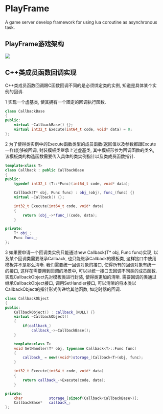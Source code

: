 PlayFrame
=========

A game server develop framework for using lua coroutine as asynchronous task.

## PlayFrame游戏架构
![](https://github.com/zfengzhen/Blog/blob/master/img/PlayFrame游戏架构.png)

## C++类成员函数回调实现
C++类成员函数回调跟C函数回调不同的是必须绑定类的实例, 知道是具体某个实例的回调.   
   
1 实现一个虚基类, 使其拥有一个固定的回调执行函数.     
```c++
class CallbackBase
{
public:
    virtual ~CallbackBase() {};
    virtual int32_t Execute(int64_t code, void* data) = 0;
};
```  

2 为了使得类实例中的Execute函数类型的成员函数(返回值以及参数都跟Excute一样)能够被回调, 封装模板类继承上述虚基类, 其中模板形参为回调函数的类名, 该模板类的构造函数需要传入具体的类实例指针以及类成员函数指针.  
```c++
template<class T>
class Callback : public CallbackBase
{
public:
    typedef int32_t (T::*Func)(int64_t code, void* data);

    Callback(T* obj, Func func) : obj_(obj), func_(func) {}
    virtual ~Callback() {};

    int32_t Execute(int64_t code, void* data)
    {
        return (obj_->*func_)(code, data);
    }

private:
    T* obj_;
    Func func_;
};
```  

3 如果要申请一个回调类实例只能通过new Callback<T>(T* obj, Func func)实现, 以及某个回调类需要继承Callback, 也只能继承Callback<T>的模板类, 这样接口中使用模板并不是那么清晰. 我们需要统一回调对象的接口, 使得所有的回调对象有统一的接口, 这样在需要用到回调的场景中, 可以以统一接口去回调不同类的成员函数. 实现CallbackObject先对模板类进行封装, 使得类更加的清晰. 需要回调的类通过继承CallbackObject接口, 调用SetHandler接口, 可以清晰的将本类以CallbackObject的指针形式传递给其他函数, 如定时器的回调.   
```c++
class CallbackObject
{
public:
    CallbackObject() : callback_(NULL) {}
    virtual ~CallbackObject()
    {
        if(callback_)
            callback_->~CallbackBase();
    }

    template<class T>
    void SetHandler(T* obj, typename Callback<T>::Func func)
    {
        callback_ = new((void*)storage_)Callback<T>(obj, func);
    }

    int32_t Execute(int64_t code, void* data)
    {
        return callback_->Execute(code, data);
    }

private:
    char            storage_[sizeof(Callback<CallbackBase>)];
    CallbackBase*   callback_;
};
```   
